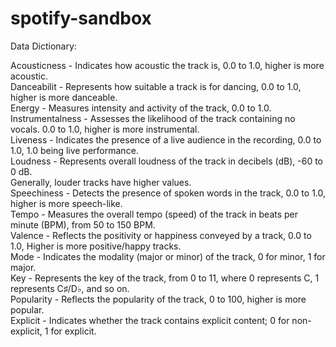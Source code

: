 # spotify-sandbox

Data Dictionary:

Acousticness - Indicates how acoustic the track is, 0.0 to 1.0, higher is more acoustic. <br>
Danceabilit - Represents how suitable a track is for dancing, 0.0 to 1.0, higher is more danceable. <br>
Energy - Measures intensity and activity of the track, 0.0 to 1.0. <br>
Instrumentalness - Assesses the likelihood of the track containing no vocals. 0.0 to 1.0, higher is more instrumental. <br>
Liveness - Indicates the presence of a live audience in the recording, 0.0 to 1.0, 1.0 being live performance. <br>
Loudness - Represents overall loudness of the track in decibels (dB), -60 to 0 dB. <br>
Generally, louder tracks have higher values. <br>
Speechiness - Detects the presence of spoken words in the track, 0.0 to 1.0, higher is more speech-like. <br>
Tempo - Measures the overall tempo (speed) of the track in beats per minute (BPM), from 50 to 150 BPM. <br>
Valence - Reflects the positivity or happiness conveyed by a track, 0.0 to 1.0, Higher is more positive/happy tracks. <br>
Mode - Indicates the modality (major or minor) of the track, 0 for minor, 1 for major. <br>
Key - Represents the key of the track, from 0 to 11, where 0 represents C, 1 represents C♯/D♭, and so on. <br>
Popularity - Reflects the popularity of the track, 0 to 100, higher is more popular. <br>
Explicit - Indicates whether the track contains explicit content; 0 for non-explicit, 1 for explicit. <br>
